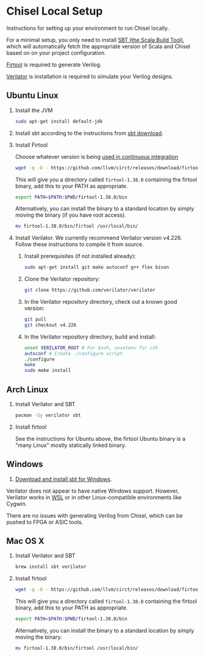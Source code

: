 # Chisel Local Setup
Instructions for setting up your environment to run Chisel locally.

For a minimal setup, you only need to install [SBT (the Scala Build Tool)](http://www.scala-sbt.org), which will automatically fetch the appropriate version of Scala and Chisel based on on your project configuration.

[Firtool](https://github.com/llvm/circt) is required to generate Verilog.

[Verilator](https://www.veripool.org/wiki/verilator) is installation is required to simulate your Verilog designs.

## Ubuntu Linux

1.  Install the JVM
    ```bash
    sudo apt-get install default-jdk
    ```

1.  Install sbt according to the instructions from [sbt download](https://www.scala-sbt.org/download.html).

1.  Install Firtool

    Choose whatever version is being [used in continuous integration](.github/workflows/install-circt/action.yml)
    ```bash
    wget -q -O - https://github.com/llvm/circt/releases/download/firtool-1.38.0/firrtl-bin-ubuntu-20.04.tar.gz | tar -zx
    ```
    This will give you a directory called `firtool-1.38.0` containing the firtool binary, add this to your PATH as appropriate.
    ```bash
    export PATH=$PATH:$PWD/firtool-1.38.0/bin
    ```
    Alternatively, you can install the binary to a standard location by simply moving the binary (if you have root access).
    ```bash
    mv firtool-1.38.0/bin/firtool /usr/local/bin/
    ```


2.  Install Verilator.
    We currently recommend Verilator version v4.226.
    Follow these instructions to compile it from source.

    1.  Install prerequisites (if not installed already):
        ```bash
        sudo apt-get install git make autoconf g++ flex bison
        ```

    2.  Clone the Verilator repository:
        ```bash
        git clone https://github.com/verilator/verilator
        ```

    3.  In the Verilator repository directory, check out a known good version:
        ```bash
        git pull
        git checkout v4.226
        ```

    4.  In the Verilator repository directory, build and install:
        ```bash
        unset VERILATOR_ROOT # For bash, unsetenv for csh
        autoconf # Create ./configure script
        ./configure
        make
        sudo make install
        ```

## Arch Linux
1.  Install Verilator and SBT
    ```bash
    pacman -Sy verilator sbt
    ```

1. Install firtool

    See the instructions for Ubuntu above, the firtool Ubuntu binary is a "many Linux" mostly statically linked binary.

## Windows
1.  [Download and install sbt for Windows](https://www.scala-sbt.org/download.html).

Verilator does not appear to have native Windows support.
However, Verilator works in [WSL](https://docs.microsoft.com/en-us/windows/wsl/install-win10) or in other Linux-compatible environments like Cygwin.

There are no issues with generating Verilog from Chisel, which can be pushed to FPGA or ASIC tools.

## Mac OS X
1.  Install Verilator and SBT
    ```bash
    brew install sbt verilator
    ```

1.  Install firtool

    ```bash
    wget -q -O - https://github.com/llvm/circt/releases/download/firtool-1.38.0/firrtl-bin-macos-11.tar.gz | tar -zx
    ```
    This will give you a directory called `firtool-1.38.0` containing the firtool binary, add this to your PATH as appropriate.
    ```bash
    export PATH=$PATH:$PWD/firtool-1.38.0/bin
    ```
    Alternatively, you can install the binary to a standard location by simply moving the binary.
    ```bash
    mv firtool-1.38.0/bin/firtool /usr/local/bin/
    ```
